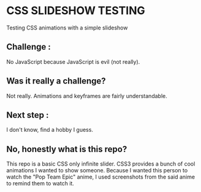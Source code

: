 # CSS SLIDESHOW TESTING
Testing CSS animations with a simple slideshow

## Challenge :
No JavaScript because JavaScript is evil (not really).

## Was it really a challenge?
Not really. Animations and keyframes are fairly understandable.

## Next step :
I don't know, find a hobby I guess.

## No, honestly what is this repo?
This repo is a basic CSS only infinite slider. CSS3 provides a bunch of cool animations I wanted to show someone. Because I wanted this person to watch the "Pop Team Epic" anime, I used screenshots from the said anime to remind them to watch it.
